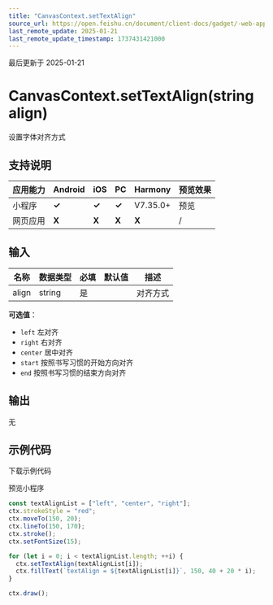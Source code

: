 ```yaml
---
title: "CanvasContext.setTextAlign"
source_url: https://open.feishu.cn/document/client-docs/gadget/-web-app-api/interface/canvas-drawing/canvascontext/canvascontext-setTextAlign
last_remote_update: 2025-01-21
last_remote_update_timestamp: 1737431421000
---
```

最后更新于 2025-01-21

# CanvasContext.setTextAlign(string align)

设置字体对齐方式

## 支持说明

应用能力 | Android | iOS | PC | Harmony | 预览效果
--- | --- | --- | --- | --- | ---
小程序 | **✓** | **✓** | **✓** | V7.35.0+ | 预览
网页应用 | **X** | **X** | **X** | **X** | /

## 输入

名称 | 数据类型 | 必填 | 默认值 | 描述
--- | --- | --- | --- | ---
align | string | 是 |  | 对齐方式  
**可选值**：  
- `left` 左对齐  
- `right` 右对齐  
- `center` 居中对齐  
- `start` 按照书写习惯的开始方向对齐  
- `end` 按照书写习惯的结束方向对齐

## 输出

无

## 示例代码

<md-download-code href="https://open.feishu.cn/document/uYjL24iN/uYDM04iNwQjL2ADN" mobileDisplay="none">下载示例代码</md-download-code>

<div style="display: flex">
    预览小程序

</div> 

```javascript
const textAlignList = ["left", "center", "right"];
ctx.strokeStyle = "red";
ctx.moveTo(150, 20);
ctx.lineTo(150, 170);
ctx.stroke();
ctx.setFontSize(15);

for (let i = 0; i < textAlignList.length; ++i) {
  ctx.setTextAlign(textAlignList[i]);
  ctx.fillText(`textAlign = ${textAlignList[i]}`, 150, 40 + 20 * i);
}

ctx.draw();
```
